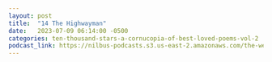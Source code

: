 ```yaml
---
layout: post
title:  "14 The Highwayman"
date:   2023-07-09 06:14:00 -0500
categories: ten-thousand-stars-a-cornucopia-of-best-loved-poems-vol-2
podcast_link: https://nilbus-podcasts.s3.us-east-2.amazonaws.com/the-well-trained-mind/Ten%20Thousand%20Stars%20-%20A%20Cornucopia%20of%20Best-Loved%20Poems,%20Vol%202/14%20The%20Highwayman.mp3
---
```

